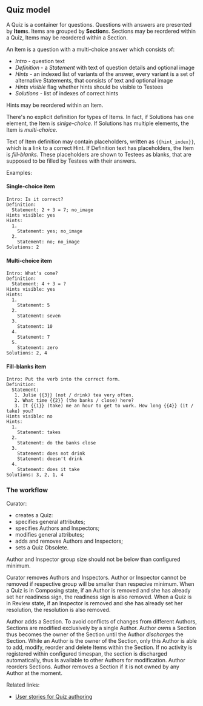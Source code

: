 ## Quiz model

A Quiz is a container for questions. Questions with answers are presented by **Item**s.  Items are
grouped by **Section**s. Sections may be reordered within a Quiz, Items may be reordered within
a Section.

An Item is a question with a multi-choice answer which consists of:

 * *Intro* - question text
 * *Definition* - a *Statement* with text of question details and optional image 
 * *Hints* - an indexed list of variants of the answer, every variant is a set of alternative
 Statements, that consists of text and optional image
 * *Hints visible* flag whether hints should be visible to Testees
 * *Solutions* - list of indexes of correct hints

Hints may be reordered within an Item.

There's no explicit definition for types of Items. In fact, if Solutions has one element, the Item is
*sinlge-choice*. If Solutions has multiple elements, the Item is *multi-choice*.

Text of Item definition may contain placeholders, written as `{{hint_index}}`, which is a
link to a correct Hint. If Definition text has placeholders, the Item is *fill-blanks*. These
placeholders are shown to Testees as blanks, that are supposed to be filled by Testees with
their answers.


Examples:

#### Single-choice item
```
Intro: Is it correct?
Definition: 
  Statement: 2 + 3 = 7; no_image
Hints visible: yes
Hints:
  1.
    Statement: yes; no_image
  2.
    Statement: no; no_image
Solutions: 2
```

#### Multi-choice item
```
Intro: What's come?
Definition: 
  Statement: 4 + 3 = ?
Hints visible: yes
Hints:
  1.
    Statement: 5
  2.
    Statement: seven
  3.
    Statement: 10
  4.
    Statement: 7
  5.
    Statement: zero
Solutions: 2, 4
```

#### Fill-blanks item
```
Intro: Put the verb into the correct form.
Definition:
  Statement:
   1. Julie {{3}} (not / drink) tea very often.
   2. What time {{2}} (the banks / close) here?
   3. It {{1}} (take) me an hour to get to work. How long {{4}} (it / take) you?
Hints visible: no
Hints:
  1. 
    Statement: takes
  2. 
    Statement: do the banks close
  3. 
    Statement: does not drink 
    Statement: doesn't drink
  4. 
    Statement: does it take
Solutions: 3, 2, 1, 4
```


### The workflow

Curator:
 * creates a Quiz:
  * specifies general attributes;
  * specifies Authors and Inspectors;
 * modifies general attributes;
 * adds and removes Authors and Inspectors;
 * sets a Quiz Obsolete.

Author and Inspector group size should not be below than configured minimum.

Curator removes Authors and Inspectors. Author or Inspector cannot be removed if respective
group will be smaller than respecive minimum. When a Quiz is in Composing state, if an Author is
removed and she has already set her readiness sign, the readiness sign is also removed.  When a
Quiz is in Review state, if an Inspector is removed and she has already set her resolution,
the resolution is also removed.

Author adds a Section. To avoid conflicts of changes from different Authors, Sections are
modified exclusively by a single Author. Author *own*s a Section thus becomes the owner of the
Section until the Author *discharge*s the Section. While an Author is the owner of the Section,
only this Author is able to add, modify, reorder and delete Items within the Section. If no
activity is registered within configured timespan, the section is discharged automatically,
thus is available to other Authors for modification. Author reorders Sections. Author removes
a Section if it is not owned by any Author at the moment.


Related links:

 * [User stories for Quiz authoring](../author/src/test/scala/accept/QuizAuthoringSpec.scala)
